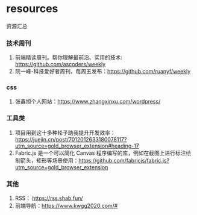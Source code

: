 # resources
资源汇总

### 技术周刊
1. 前端精读周刊。帮你理解最前沿、实用的技术: https://github.com/ascoders/weekly
2. 阮一峰-科技爱好者周刊，每周五发布：https://github.com/ruanyf/weekly

### css
1. 张鑫旭个人网站：https://www.zhangxinxu.com/wordpress/

### 工具类
1. 项目用到这十多种轮子助我提升开发效率： https://juejin.cn/post/7012012633180078117?utm_source=gold_browser_extension#heading-17
2. Fabric.js 是一个可以简化 Canvas 程序编写的库，例如在截图上进行标注绘制箭头，矩形等场景使用：https://github.com/fabricjs/fabric.js?utm_source=gold_browser_extension


### 其他
1. RSS： https://rss.shab.fun/
2. 前端导航：https://www.kwgg2020.com/#
